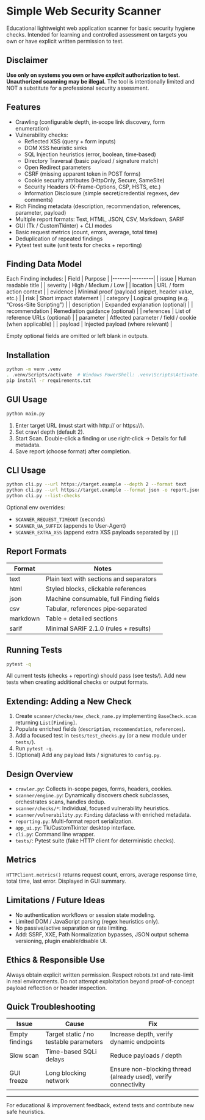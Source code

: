 # Simple Web Security Scanner

Educational lightweight web application scanner for basic security hygiene checks. Intended for learning and controlled assessment on targets you own or have explicit written permission to test.

## Disclaimer
**Use only on systems you own or have *explicit* authorization to test. Unauthorized scanning may be illegal.** The tool is intentionally limited and NOT a substitute for a professional security assessment.

## Features
- Crawling (configurable depth, in‑scope link discovery, form enumeration)
- Vulnerability checks:
  - Reflected XSS (query + form inputs)
  - DOM XSS heuristic sinks
  - SQL Injection heuristics (error, boolean, time‑based)
  - Directory Traversal (basic payload / signature match)
  - Open Redirect parameters
  - CSRF (missing apparent token in POST forms)
  - Cookie security attributes (HttpOnly, Secure, SameSite)
  - Security Headers (X-Frame-Options, CSP, HSTS, etc.)
  - Information Disclosure (simple secret/credential regexes, dev comments)
- Rich Finding metadata (description, recommendation, references, parameter, payload)
- Multiple report formats: Text, HTML, JSON, CSV, Markdown, SARIF
- GUI (Tk / CustomTkinter) + CLI modes
- Basic request metrics (count, errors, average, total time)
- Deduplication of repeated findings
- Pytest test suite (unit tests for checks + reporting)

## Finding Data Model
Each Finding includes:
| Field | Purpose |
|-------|---------|
| issue | Human readable title |
| severity | High / Medium / Low |
| location | URL / form action context |
| evidence | Minimal proof (payload snippet, header value, etc.) |
| risk | Short impact statement |
| category | Logical grouping (e.g. "Cross-Site Scripting") |
| description | Expanded explanation (optional) |
| recommendation | Remediation guidance (optional) |
| references | List of reference URLs (optional) |
| parameter | Affected parameter / field / cookie (when applicable) |
| payload | Injected payload (where relevant) |

Empty optional fields are omitted or left blank in outputs.

## Installation
```bash
python -m venv .venv
. .venv/Scripts/activate  # Windows PowerShell: .venv\Scripts\Activate.ps1
pip install -r requirements.txt
```

## GUI Usage
```bash
python main.py
```
1. Enter target URL (must start with http:// or https://).
2. Set crawl depth (default 2).
3. Start Scan. Double‑click a finding or use right‑click -> Details for full metadata.
4. Save report (choose format) after completion.

## CLI Usage
```bash
python cli.py --url https://target.example --depth 2 --format text
python cli.py --url https://target.example --format json -o report.json
python cli.py --list-checks
```
Optional env overrides:
- `SCANNER_REQUEST_TIMEOUT` (seconds)
- `SCANNER_UA_SUFFIX` (appends to User-Agent)
- `SCANNER_EXTRA_XSS` (append extra XSS payloads separated by `||`)

## Report Formats
| Format | Notes |
|--------|-------|
| text | Plain text with sections and separators |
| html | Styled blocks, clickable references |
| json | Machine consumable, full Finding fields |
| csv | Tabular, references pipe‑separated |
| markdown | Table + detailed sections |
| sarif | Minimal SARIF 2.1.0 (rules + results) |

## Running Tests
```bash
pytest -q
```
All current tests (checks + reporting) should pass (see tests/). Add new tests when creating additional checks or output formats.

## Extending: Adding a New Check
1. Create `scanner/checks/new_check_name.py` implementing `BaseCheck.scan` returning `List[Finding]`.
2. Populate enriched fields (`description`, `recommendation`, `references`).
3. Add a focused test in `tests/test_checks.py` (or a new module under `tests/`).
4. Run `pytest -q`.
5. (Optional) Add any payload lists / signatures to `config.py`.

## Design Overview
- `crawler.py`: Collects in-scope pages, forms, headers, cookies.
- `scanner/engine.py`: Dynamically discovers check subclasses, orchestrates scans, handles dedup.
- `scanner/checks/*`: Individual, focused vulnerability heuristics.
- `scanner/vulnerability.py`: `Finding` dataclass with enriched metadata.
- `reporting.py`: Multi-format report serialization.
- `app_ui.py`: Tk/CustomTkinter desktop interface.
- `cli.py`: Command line wrapper.
- `tests/`: Pytest suite (fake HTTP client for deterministic checks).

## Metrics
`HTTPClient.metrics()` returns request count, errors, average response time, total time, last error. Displayed in GUI summary.

## Limitations / Future Ideas
- No authentication workflows or session state modeling.
- Limited DOM / JavaScript parsing (regex heuristics only).
- No passive/active separation or rate limiting.
- Add: SSRF, XXE, Path Normalization bypasses, JSON output schema versioning, plugin enable/disable UI.

## Ethics & Responsible Use
Always obtain explicit written permission. Respect robots.txt and rate-limit in real environments. Do not attempt exploitation beyond proof-of-concept payload reflection or header inspection.


## Quick Troubleshooting
| Issue | Cause | Fix |
|-------|-------|-----|
| Empty findings | Target static / no testable parameters | Increase depth, verify dynamic endpoints |
| Slow scan | Time-based SQLi delays | Reduce payloads / depth |
| GUI freeze | Long blocking network | Ensure non-blocking thread (already used), verify connectivity |

---
For educational & improvement feedback, extend tests and contribute new safe heuristics.

